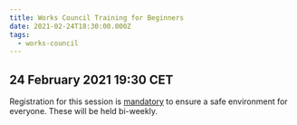 ```yaml
---
title: Works Council Training for Beginners
date: 2021-02-24T18:30:00.000Z
tags:
  - works-council
---
```

## 24 February 2021 19:30 CET

Registration for this session is [mandatory](https://us02web.zoom.us/meeting/register/tZMrdOCorzMpHtERVAqux7eukx1TsXuQOHxy) to ensure a safe environment for everyone. These will be held bi-weekly.